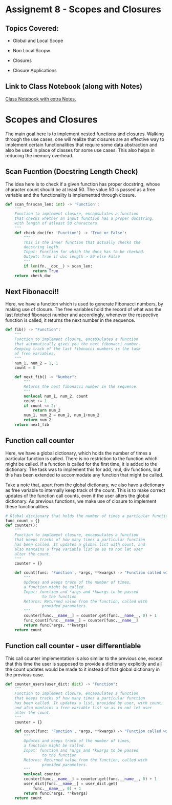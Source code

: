 # Assignemt 8 - Scopes and Closures

## Topics Covered:

* Global and Local Scope

* Non Local Scopw

* Closures

* Closure Applications

## Link to Class Notebook (along with Notes)

[Class Notebook with extra Notes.](https://github.com/abdksyed/EPAi/blob/master/Session08_Scopes%20and%20Closures/notebooks/Session08_ClassRoom.ipynb)

# Scopes and Closures

The main goal here is to implement nested functions and closures. Walking through the use cases, one will realize that closures are an effective way to implement certain functionalities that require some data abstraction and also be used in place of classes for some use cases. This also helps in reducing the memory overhead.

## Scan Fucntion (Docstring Length Check) 

The idea here is to check if a given function has proper docstring, whose character count should be at least 50. The value 50 is passed as a free variable and the functionality is implemented through closure.

```python
def scan_fn(scan_len: int) -> 'Function':
    """
    Function to implement closure, encapsulates a function
    that checks whether an input function has a proper docstring,
    with length of atleast 50 characters.
    """
    def check_doc(fn: 'Function') -> 'True or False':
        """
        This is the inner function that actually checks the 
        docstring legth.
        Input: Function for which the docs has to be checked.
        Output: True if doc length > 50 else False
        """
        if len(fn.__doc__) > scan_len:
            return True
    return check_doc
```

## Next Fibonacci!!

Here, we have a function which is used to generate Fibonacci numbers, by making use of closure. The free variables hold the record of what was the last fetched fibonacci number and accordingly, whenever the respective function is called, it returns the next number in the sequence.

```python
def fib() -> "Function":
    """
    Function to implement closure, encapsulates a function
    that automatically gives you the next fibonacci number.
    Keeping track of the last fibonacci numbers is the task
    of free variables.
    """
    num_1, num_2 = 1, 1
    count = 0

    def next_fib() -> "Number":
        """
        Returns the next fibonacci number in the sequence.
        """
        nonlocal num_1, num_2, count
        count += 1
        if count <= 2:
            return num_2
        num_1, num_2 = num_2, num_1+num_2
        return num_2
    return next_fib
```

## Function call counter

Here, we have a global dictionary, which holds the number of times a particular function is called. There is no restriction to the function which might be called. If a function is called for the first time, it is added to the dictionary. The task was to implement this for add, mul, div functions, but this has been extended to accommodate any function that might be called.

Take a note that, apart from the global dictionary, we also have a dictionary as free variable to internally keep track of the count. This is to make correct updates of the function call counts, even if the user alters the global dictionary. As previous functions, we make use of closure to implement these functionalities.

```python
# Global dictionary that holds the number of times a particular function is called.
func_count = {}
def counter():
    """
    Function to implement closure, encapsulates a function
    that keeps tracks of how many times a particular function
    has been called. It updates a global list with count, and
    also mantains a free variable list so as to not let user 
    alter the count.
    """
    counter = {}

    def count(func: 'Function', *args, **kwargs) -> "Function called with provided parameters.":
        """
        Updates and keeps track of the number of times, 
        a function might be called.
        Input: function and *args and *kwargs to be passed
                to the function
        Returns: Returned value from the function, called with
                provided parameters.
        """
        counter[func.__name__] = counter.get(func.__name__, 0) + 1
        func_count[func.__name__] = counter[func.__name__]
        return func(*args, **kwargs)
    return count
```

## Function call counter - user differentiable

This call counter implementation is also similar to the previous one, except that this time the user is supposed to provide a dictionary explicitly and all the count updates would be made to it instead of that global dictionary in the previous case.

```python
def counter_users(user_dict: dict) -> "Function":
    """
    Function to implement closure, encapsulates a function
    that keeps tracks of how many times a particular function
    has been called. It updates a list, provided by user, with count,
    and also mantains a free variable list so as to not let user 
    alter the count.
    """
    counter = {}

    def count(func: 'Function', *args, **kwargs) -> "Function called with provided parameters.":
        """
        Updates and keeps track of the number of times, 
        a function might be called.
        Input: function and *args and *kwargs to be passed
                to the function
        Returns: Returned value from the function, called with
                provided parameters.
        """
        nonlocal counter
        counter[func.__name__] = counter.get(func.__name__, 0) + 1
        user_dict[func.__name__] = user_dict.get(
            func.__name__, 0) + 1
        return func(*args, **kwargs)
    return count
```
